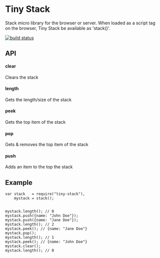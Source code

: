 # Tiny Stack

Stack micro library for the browser or server. When loaded as a script tag on the browser, Tiny Stack be available as 'stack()'.

[![build status](https://secure.travis-ci.org/avoidwork/tiny-stack.png)](http://travis-ci.org/avoidwork/tiny-stack)

## API
#### clear
Clears the stack

#### length
Gets the length/size of the stack

#### peek
Gets the top item of the stack

#### pop
Gets & removes the top item of the stack

#### push
Adds an item to the top the stack

## Example
```
var stack   = require("tiny-stack"),
    mystack = stack();


mystack.length(); // 0
mystack.push({name: "John Doe"});
mystack.push({name: "Jane Doe"});
mystack.length(); // 2
mystack.peek(); // {name: "Jane Doe"}
mystack.pop();
mystack.length(); // 1
mystack.peek(); // {name: "John Doe"}
mystack.clear();
mystack.length(); // 0
```
